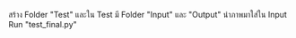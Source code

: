 สร้าง Folder "Test" และใน Test มี Folder "Input" และ "Output"
นำภาพมาใส่ใน Input 
Run "test_final.py"
